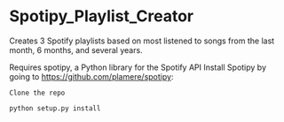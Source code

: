 # Spotipy_Playlist_Creator
Creates 3 Spotify playlists based on most listened to songs from the last month, 6 months, and several years.

Requires spotipy, a Python library for the Spotify API
Install Spotipy by going to https://github.com/plamere/spotipy:

`Clone the repo`

`python setup.py install`

